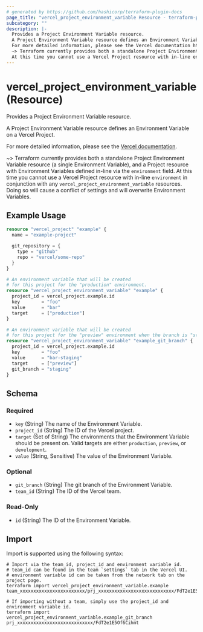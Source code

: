 ```yaml
---
# generated by https://github.com/hashicorp/terraform-plugin-docs
page_title: "vercel_project_environment_variable Resource - terraform-provider-vercel"
subcategory: ""
description: |-
  Provides a Project Environment Variable resource.
  A Project Environment Variable resource defines an Environment Variable on a Vercel Project.
  For more detailed information, please see the Vercel documentation https://vercel.com/docs/concepts/projects/environment-variables.
  ~> Terraform currently provides both a standalone Project Environment Variable resource (a single Environment Variable), and a Project resource with Environment Variables defined in-line via the environment field.
  At this time you cannot use a Vercel Project resource with in-line environment in conjunction with any vercel_project_environment_variable resources. Doing so will cause a conflict of settings and will overwrite Environment Variables.
---
```


# vercel_project_environment_variable (Resource)

Provides a Project Environment Variable resource.

A Project Environment Variable resource defines an Environment Variable on a Vercel Project.

For more detailed information, please see the [Vercel documentation](https://vercel.com/docs/concepts/projects/environment-variables).

~> Terraform currently provides both a standalone Project Environment Variable resource (a single Environment Variable), and a Project resource with Environment Variables defined in-line via the `environment` field.
At this time you cannot use a Vercel Project resource with in-line `environment` in conjunction with any `vercel_project_environment_variable` resources. Doing so will cause a conflict of settings and will overwrite Environment Variables.

## Example Usage

```terraform
resource "vercel_project" "example" {
  name = "example-project"

  git_repository = {
    type = "github"
    repo = "vercel/some-repo"
  }
}

# An environment variable that will be created
# for this project for the "production" environment.
resource "vercel_project_environment_variable" "example" {
  project_id = vercel_project.example.id
  key        = "foo"
  value      = "bar"
  target     = ["production"]
}

# An environment variable that will be created
# for this project for the "preview" environment when the branch is "staging".
resource "vercel_project_environment_variable" "example_git_branch" {
  project_id = vercel_project.example.id
  key        = "foo"
  value      = "bar-staging"
  target     = ["preview"]
  git_branch = "staging"
}
```

<!-- schema generated by tfplugindocs -->
## Schema

### Required

- `key` (String) The name of the Environment Variable.
- `project_id` (String) The ID of the Vercel project.
- `target` (Set of String) The environments that the Environment Variable should be present on. Valid targets are either `production`, `preview`, or `development`.
- `value` (String, Sensitive) The value of the Environment Variable.

### Optional

- `git_branch` (String) The git branch of the Environment Variable.
- `team_id` (String) The ID of the Vercel team.

### Read-Only

- `id` (String) The ID of the Environment Variable.

## Import

Import is supported using the following syntax:

```shell
# Import via the team_id, project_id and environment variable id.
# team_id can be found in the team `settings` tab in the Vercel UI.
# environment variable id can be taken from the network tab on the project page.
terraform import vercel_project_environment_variable.example team_xxxxxxxxxxxxxxxxxxxxxxxx/prj_xxxxxxxxxxxxxxxxxxxxxxxxxxxx/FdT2e1E5Of6Cihmt

# If importing without a team, simply use the project_id and environment variable id.
terraform import vercel_project_environment_variable.example_git_branch prj_xxxxxxxxxxxxxxxxxxxxxxxxxxxx/FdT2e1E5Of6Cihmt
```

